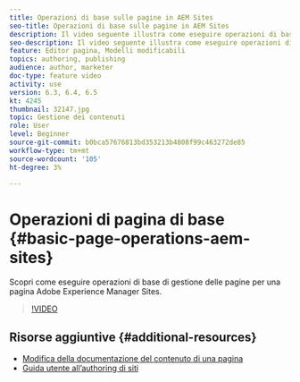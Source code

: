 ```yaml
---
title: Operazioni di base sulle pagine in AEM Sites
seo-title: Operazioni di base sulle pagine in AEM Sites
description: Il video seguente illustra come eseguire operazioni di base di gestione delle pagine per una pagina Adobe Experience Manager Sites.
seo-description: Il video seguente illustra come eseguire operazioni di base di gestione delle pagine per una pagina Adobe Experience Manager Sites.
feature: Editor pagina, Modelli modificabili
topics: authoring, publishing
audience: author, marketer
doc-type: feature video
activity: use
version: 6.3, 6.4, 6.5
kt: 4245
thumbnail: 32147.jpg
topic: Gestione dei contenuti
role: User
level: Beginner
source-git-commit: b0bca57676813bd353213b4808f99c463272de85
workflow-type: tm+mt
source-wordcount: '105'
ht-degree: 3%

---
```



# Operazioni di pagina di base {#basic-page-operations-aem-sites}

Scopri come eseguire operazioni di base di gestione delle pagine per una pagina Adobe Experience Manager Sites.

>[!VIDEO](https://video.tv.adobe.com/v/32147?quality=12&learn=on)


## Risorse aggiuntive {#additional-resources}

* [Modifica della documentazione del contenuto di una pagina](https://docs.adobe.com/content/help/en/experience-manager-65/authoring/authoring/editing-content.html)
* [Guida utente all’authoring di siti](https://docs.adobe.com/content/help/en/experience-manager-65/authoring/home.html?topic=/experience-manager/6-5/sites/authoring/morehelp/page-authoring.ug.js)
